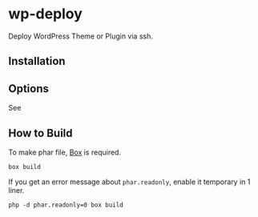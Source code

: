 # wp-deploy
Deploy WordPress Theme or Plugin via ssh.

## Installation



## Options

See

## How to Build

To make phar file, [Box](https://box-project.github.io/box2/) is required. 

`box build`

If you get an error message about `phar.readonly`, enable it temporary in 1 liner.

`php -d phar.readonly=0 box build`